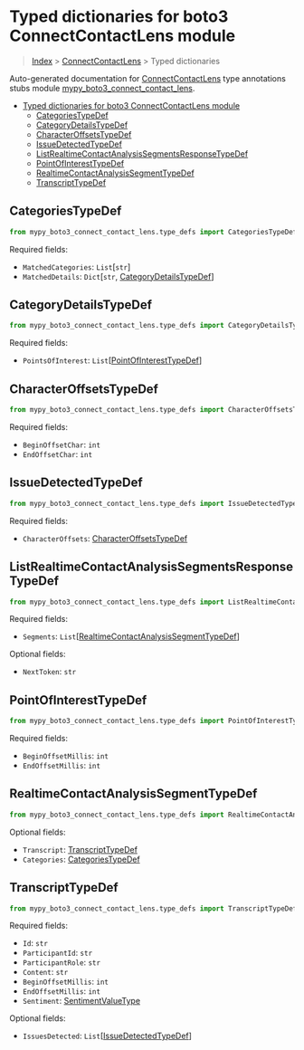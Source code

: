 # Typed dictionaries for boto3 ConnectContactLens module

> [Index](..) > [ConnectContactLens](.) > Typed dictionaries

Auto-generated documentation for
[ConnectContactLens](https://boto3.amazonaws.com/v1/documentation/api/1.17.74/reference/services/connect-contact-lens.html#ConnectContactLens)
type annotations stubs module
[mypy_boto3_connect_contact_lens](https://pypi.org/project/mypy-boto3-connect-contact-lens/).

- [Typed dictionaries for boto3 ConnectContactLens module](#typed-dictionaries-for-boto3-connectcontactlens-module)
  - [CategoriesTypeDef](#categoriestypedef)
  - [CategoryDetailsTypeDef](#categorydetailstypedef)
  - [CharacterOffsetsTypeDef](#characteroffsetstypedef)
  - [IssueDetectedTypeDef](#issuedetectedtypedef)
  - [ListRealtimeContactAnalysisSegmentsResponseTypeDef](#listrealtimecontactanalysissegmentsresponsetypedef)
  - [PointOfInterestTypeDef](#pointofinteresttypedef)
  - [RealtimeContactAnalysisSegmentTypeDef](#realtimecontactanalysissegmenttypedef)
  - [TranscriptTypeDef](#transcripttypedef)

## CategoriesTypeDef

```python
from mypy_boto3_connect_contact_lens.type_defs import CategoriesTypeDef
```

Required fields:

- `MatchedCategories`: `List`\[`str`\]
- `MatchedDetails`: `Dict`\[`str`,
  [CategoryDetailsTypeDef](./type_defs.md#categorydetailstypedef)\]

## CategoryDetailsTypeDef

```python
from mypy_boto3_connect_contact_lens.type_defs import CategoryDetailsTypeDef
```

Required fields:

- `PointsOfInterest`:
  `List`\[[PointOfInterestTypeDef](./type_defs.md#pointofinteresttypedef)\]

## CharacterOffsetsTypeDef

```python
from mypy_boto3_connect_contact_lens.type_defs import CharacterOffsetsTypeDef
```

Required fields:

- `BeginOffsetChar`: `int`
- `EndOffsetChar`: `int`

## IssueDetectedTypeDef

```python
from mypy_boto3_connect_contact_lens.type_defs import IssueDetectedTypeDef
```

Required fields:

- `CharacterOffsets`:
  [CharacterOffsetsTypeDef](./type_defs.md#characteroffsetstypedef)

## ListRealtimeContactAnalysisSegmentsResponseTypeDef

```python
from mypy_boto3_connect_contact_lens.type_defs import ListRealtimeContactAnalysisSegmentsResponseTypeDef
```

Required fields:

- `Segments`:
  `List`\[[RealtimeContactAnalysisSegmentTypeDef](./type_defs.md#realtimecontactanalysissegmenttypedef)\]

Optional fields:

- `NextToken`: `str`

## PointOfInterestTypeDef

```python
from mypy_boto3_connect_contact_lens.type_defs import PointOfInterestTypeDef
```

Required fields:

- `BeginOffsetMillis`: `int`
- `EndOffsetMillis`: `int`

## RealtimeContactAnalysisSegmentTypeDef

```python
from mypy_boto3_connect_contact_lens.type_defs import RealtimeContactAnalysisSegmentTypeDef
```

Optional fields:

- `Transcript`: [TranscriptTypeDef](./type_defs.md#transcripttypedef)
- `Categories`: [CategoriesTypeDef](./type_defs.md#categoriestypedef)

## TranscriptTypeDef

```python
from mypy_boto3_connect_contact_lens.type_defs import TranscriptTypeDef
```

Required fields:

- `Id`: `str`
- `ParticipantId`: `str`
- `ParticipantRole`: `str`
- `Content`: `str`
- `BeginOffsetMillis`: `int`
- `EndOffsetMillis`: `int`
- `Sentiment`: [SentimentValueType](./literals.md#sentimentvaluetype)

Optional fields:

- `IssuesDetected`:
  `List`\[[IssueDetectedTypeDef](./type_defs.md#issuedetectedtypedef)\]
